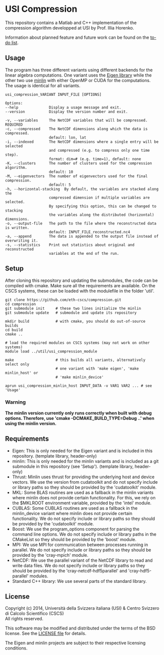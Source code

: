 USI Compression
===============

This repository contains a Matlab and C++ implementation of the compression
algorithm developped at USI by Prof. Illia Horenko.

Information about planned feature and future work can be found on the
[to-do list](TODO.md).


Usage
-----

The program has three different variants using different backends for the
linear algebra computations.
One variant uses the [Eigen library](http://eigen.tuxfamily.org/) while the
other two use [minlin](https://github.com/bcumming/minlin) with either OpenMP
or CUDA for the computations. The usage is identical for all variants.

    usi_compression_VARIANT INPUT_FILE [OPTIONS]

    Options:
    --help              Display a usage message and exit.
    --version           Display the version number and exit.

    -v, --variables     The NetCDF variables that will be compressed. REQUIRED
    -c, --compressed    The NetCDF dimensions along which the data is compressed.
                        default: lon, lat
    -i, --indexed       The NetCDF dimensions where a single entry will be selected
                        and compressed (e.g. to compress only one time step).
                        format: dim=# (e.g. time=1), default: none
    -K, --clusters      The number of clusters used for the compression algorithm.
                        default: 10
    -M, --eigenvectors  The number of eigenvectors used for the final compression.
                        default: 5
    -h, --horizontal-stacking  By default, the variables are stacked along the
                        compressed dimension if multiple variables are selected.
                        By specifying this option, this can be changed to stacking
                        the variables along the distributed (horizontal) dimensions.
    -o, --output-file   The path to the file where the reconstructed data is written.
                        default: INPUT_FILE_reconstructed.nc4
    -a, --append        The data is appended to the output file instead of overwriting it.
    -s, --statistics    Print out statistics about original and reconstructed
                        variables at the end of the run.


Setup
-----

After cloning this repository and updating the submodules, the code can be
compiled with cmake. Make sure all the requirements are available. On the CSCS
systems, these can be loaded with the modulefile in the folder 'util'.

    git clone https://github.com/eth-cscs/compression.git
    cd compression
    git submodule init     # these two lines initialize the minlin
    git submodule update   # submodule and update its repository

    mkdir build            # with cmake, you should do out-of-source builds
    cd build
    cmake ..

    # load the required modules on CSCS systems (may not work on other systems)
    module load ../util/usi_compression_module

    make                   # this builds all variants, alternatively select only
                           # one variant with 'make eigen', 'make minlin_host' or
                           # 'make minlin_device'

    aprun usi_compression_minlin_host INPUT_DATA -v VAR1 VAR2 ... # see 'Usage'

### Warning
**The minlin version currently only runs correctly when built with debug
options. Therefore, use 'cmake -DCMAKE_BUILD_TYPE=Debug ..' when using the
minlin version.**


Requirements
------------

* Eigen: This is only needed for the Eigen variant and is included in this
  repository. (template library, header-only)
* minlin: This is only needed for the minlin variants and is included as a
  git submodule in this repository (see 'Setup'). (template library, header-only)
* Thrust: Minlin uses thrust for providing the underlying host and device
  vectors. We use the version from cudatoolkit and do not specify include or
  library paths so they should be provided by the 'cudatoolkit' module.
* MKL: Some BLAS routines are used as a fallback in the minlin variants where
  minlin does not provide certain functionality. For this, we rely on the
  $MKLROOT environment variable, provided by the 'intel' module.
* CUBLAS: Some CUBLAS routines are used as a fallback in the minlin_device
  variant where minlin does not provide certain functionality. We do not
  specify include or library paths so they should be provided by the
  'cudatoolkit' module.
* Boost: We use the program_options component for parsing the command line
  options. We do not specify include or library paths in the CMakeList so they
  should be provided by the 'boost' module.
* MPI: We use MPI for communication between processes running in parallel. We
  do not specify include or library paths so they should be provided by the
  'cray-mpich' module.
* NetCDF: We use the parallel variant of the NetCDF library to read and write
  data files. We do not specify include or library paths so they should be
  provided by the 'cray-netcdf-hdf5parallel' and 'cray-hdf5-parallel' modules.
* Standard C++ library: We use several parts of the standard library.


License
-------
Copyright (c) 2014, Università della Svizzera italiana (USI) & Centro Svizzero di Calcolo Scientifico (CSCS)  
All rights reserved.

This software may be modified and distributed under the terms of the BSD license. See the [LICENSE file](LICENSE.md) for details.

The Eigen and minlin projects are subject to their respective licensing conditions.

